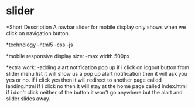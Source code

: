# slider
  *Short Description
A navbar slider for mobile display only shows when we click on navigation button.

*technology
  -html5
  -css
  -js
  
*mobile responsive display size:
  -max width 500px
  
*extra work:
  -adding alart notification pop up 
    if i click on logout button from slider menu list it will show us a pop up alart notification then it will ask you yes or no.
    if i click yes then it will redirect to another page called landing.html
    if i click no then it will stay at the home page called index.html
    if i don't click neither of the button it won't go anywhere but the alart and slider slides away.
